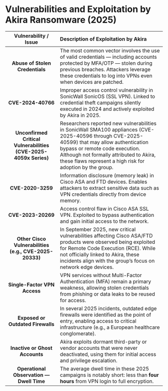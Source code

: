 # Vulnerabilities and Exploitation by Akira Ransomware (2025)

| **Vulnerability / Issue** | **Description of Exploitation by Akira** |
|:---:|:---|
| **Abuse of Stolen Credentials** | The most common vector involves the use of valid credentials — including accounts protected by MFA/OTP — stolen during previous breaches. Attackers leverage these credentials to log into VPNs even when devices are patched. |
| **CVE-2024-40766** | Improper access control vulnerability in SonicWall SonicOS (SSL VPN). Linked to credential theft campaigns silently executed in 2024 and actively exploited by Akira in 2025. |
| **Unconfirmed Critical Vulnerabilities (CVE-2025-4059x Series)** | Researchers reported new vulnerabilities in SonicWall SMA100 appliances (CVE-2025-40596 through CVE-2025-40599) that may allow authentication bypass or remote code execution. Although not formally attributed to Akira, these flaws represent a high risk for adoption by the group. |
| **CVE-2020-3259** | Information disclosure (memory leak) in Cisco ASA and FTD devices. Enables attackers to extract sensitive data such as VPN credentials directly from device memory. |
| **CVE-2023-20269** | Access control flaw in Cisco ASA SSL VPN. Exploited to bypass authentication and gain initial access to the network. |
| **Other Cisco Vulnerabilities (e.g., CVE-2025-20333)** | In September 2025, new critical vulnerabilities affecting Cisco ASA/FTD products were observed being exploited for Remote Code Execution (RCE). While not officially linked to Akira, these incidents align with the group’s focus on network edge devices. |
| **Single-Factor VPN Access** | VPN services without Multi-Factor Authentication (MFA) remain a primary weakness, allowing stolen credentials from phishing or data leaks to be reused for access. |
| **Exposed or Outdated Firewalls** | In several 2025 incidents, outdated edge firewalls were identified as the point of entry, enabling access to critical infrastructure (e.g., a European healthcare conglomerate). |
| **Inactive or Ghost Accounts** | Akira exploits dormant third-party or vendor accounts that were never deactivated, using them for initial access and privilege escalation. |
| **Operational Observation — Dwell Time** | The average dwell time in these 2025 campaigns is notably short: less than **four hours** from VPN login to full encryption. |
